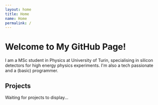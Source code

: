 ```yaml
---
layout: home
title: Home
name: Home
permalink: /
---
```

# Welcome to My GitHub Page!

I am a MSc student in Physics at University of Turin, specialising in silicon detectors for high energy physics experiments. I'm also a tech passionate and a (basic) programmer.

## Projects
Waiting for projects to display...

